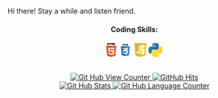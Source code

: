 ##

<p width="250px"> Hi there! Stay a while and listen friend.
</p>

<div align='center'>
  <h4>Coding Skills:</h4>
  <code><img height="28" src="/images/html5.svg"></code>
  <code><img height="28" src="/images/css3.svg"></code>
  <code><img height="28" src="/images/javascript.svg"></code>
  <code><img height="28" src="/images/python.svg"></code>
</div>

##

<div align='center'>
  <a href="https://github.com/endyboi" target="_blank">
    <img alt="Git Hub View Counter" src="https://komarev.com/ghpvc/?username=endyboi&style=flat-square&color=blueviolet" />
  </a>
  <a href="https://github.com/endyboi/endyboi" target="_blank">
    <img alt="GitHub Hits" src="https://img.shields.io/github/last-commit/endyboi/endyboi?label=Profile%20Updated&style=flat-square" />
  </a>
  <br>
  <a href="https://github.com/endyboi">
    <img alt="Git Hub Stats" height="150px" src="https://github-readme-stats.vercel.app/api?username=endyboi&count_private=true&show_icons=true&theme=dracula" />
  </a>
  <a href="https://github.com/endyboi">
    <img alt="Git Hub Language Counter" height="150px" src="https://github-readme-stats.vercel.app/api/top-langs/?username=endyboi&langs_count=8&layout=compact&theme=dracula&hide=c,c%2B%2B,jupyter%20notebook,mathematica" />
  </a>
</div>

<!--
**EndyBoi/EndyBoi** is a ✨ _special_ ✨ repository because its `README.md` (this file) appears on your GitHub profile.

Here are some ideas to get you started:

- 🔭 I’m currently working on ...
- 🌱 I’m currently learning ...
- 👯 I’m looking to collaborate on ...
- 🤔 I’m looking for help with ...
- 💬 Ask me about ...
- 📫 How to reach me: ...
- 😄 Pronouns: ...
- ⚡ Fun fact: ...
-->

